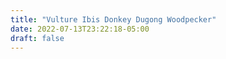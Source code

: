 ```yaml
---
title: "Vulture Ibis Donkey Dugong Woodpecker"
date: 2022-07-13T23:22:18-05:00
draft: false
---
```


